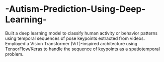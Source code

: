 # -Autism-Prediction-Using-Deep-Learning-
Built a deep learning model to classify human activity or behavior patterns using temporal sequences of pose keypoints extracted from videos. Employed a Vision Transformer (ViT)-inspired architecture using TensorFlow/Keras to handle the sequence of keypoints as a spatiotemporal problem.
